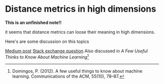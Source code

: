 # Distance metrics in high dimensions

**This is an unfinished note!!**

it seems that distance metrics can loose their meaning in high
dimensions.

Here's are some discussion on this topics

[Medium
post](https://towardsdatascience.com/the-surprising-behaviour-of-distance-metrics-in-high-dimensions-c2cb72779ea6)
[Stack exchange
question](https://stats.stackexchange.com/questions/99171/why-is-euclidean-distance-not-a-good-metric-in-high-dimensions/)
Also discussed in *A Few Useful Thinks to Know About Machine
Learning*[^1]

[^1]: Domingos, P. (2012). A few useful things to know about machine learning. Communications of the ACM, 55(10), 78–87.
